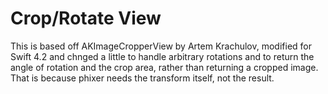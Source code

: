 #  Crop/Rotate View

This is based off AKImageCropperView by Artem Krachulov, modified for Swift 4.2 and chnged a little to handle arbitrary rotations and to return the angle of rotation and the crop area, rather than returning a cropped image. That is because phixer needs the transform itself, not the result.
